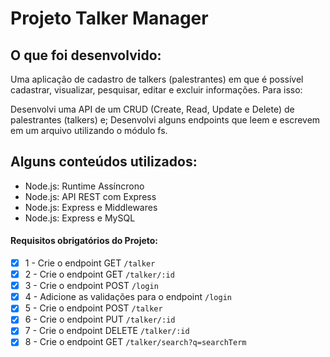 # Projeto Talker Manager 

## O que foi desenvolvido:

Uma aplicação de cadastro de talkers (palestrantes) em que é possível cadastrar, visualizar, pesquisar, editar e excluir informações. Para isso:

Desenvolvi uma API de um CRUD (Create, Read, Update e Delete) de palestrantes (talkers) e;
Desenvolvi alguns endpoints que leem e escrevem em um arquivo utilizando o módulo fs.

## Alguns conteúdos utilizados:

 - Node.js: Runtime Assíncrono
 - Node.js: API REST com Express
 - Node.js: Express e Middlewares
 - Node.js: Express e MySQL

#### Requisitos obrigatórios do Projeto:
- [x] 1 - Crie o endpoint GET `/talker`
- [x] 2 - Crie o endpoint GET `/talker/:id`
- [x] 3 - Crie o endpoint POST `/login`
- [x] 4 - Adicione as validações para o endpoint `/login`
- [x] 5 - Crie o endpoint POST `/talker`
- [x] 6 - Crie o endpoint PUT `/talker/:id`
- [x] 7 - Crie o endpoint DELETE `/talker/:id`
- [x] 8 - Crie o endpoint GET `/talker/search?q=searchTerm`
